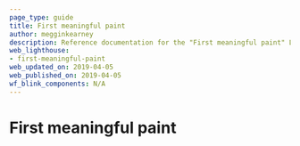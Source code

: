 ```yaml
---
page_type: guide
title: First meaningful paint
author: megginkearney
description: Reference documentation for the "First meaningful paint" Lighthouse audit.
web_lighthouse:
- first-meaningful-paint
web_updated_on: 2019-04-05
web_published_on: 2019-04-05
wf_blink_components: N/A
---
```


# First meaningful paint